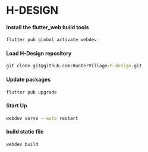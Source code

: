 # H-DESIGN

#### Install the flutter_web build tools
```cmd
flutter pub global activate webdev
```

#### Load H-Design repository
```cmd
git clone git@github.com:HunterVillage/h-design.git
```

#### Update packages
```cmd
flutter pub upgrade
```

#### Start Up
```cmd
webdev serve --auto restart
```

#### build static file
```cmd
webdev build
```